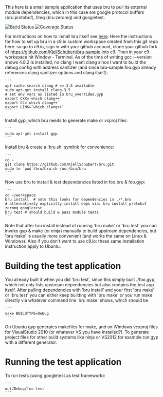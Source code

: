 This here is a small sample application that uses bru to pull its external
module dependencies, which in this case are google protocol buffers 
(bru:protobuf), 0mq (bru:zeromq) and googletest.

[![Build Status](https://travis-ci.org/KjellSchubert/bru-sample.svg?branch=master)](https://travis-ci.org/KjellSchubert/bru-sample)
[![Coverage Status](https://coveralls.io/repos/KjellSchubert/bru-sample/badge.png?branch=master)](https://coveralls.io/r/KjellSchubert/bru-sample?branch=master)

For instructions on how to install bru itself see 
[here](https://github.com/KjellSchubert/bru). Here the instructions for how
to set up bru in a c9.io custom workspace created from this git repo here: so
go to c9.io, sign in with your github account, clone your github fork of
https://github.com/KjellSchubert/bru-sample into c9. Then in your c9 
workspace hit Window - Terminal. As of the time of writing gcc --version shows 
4.8.2 is installed, no clang I want clang since I want to build the debug 
config with address sanitizer (and since bru-sample:foo.gyp already references
clang sanitizer options and clang itself):

    ```
    apt-cache search clang # => 3.5 available
    sudo apt-get install clang-3.5 
    # set env vars as listed in bru_overrides.gyp
    export CXX=`which clang++`
    export CC=`which clang++`
    export LINK=`which clang++`
    ```

Install gyp, which bru needs to generate make or vcproj files:

    ```
    sudo apt-get install gyp
    ```

Install bru & create a 'bru.sh' symlink for convenience:

    ```
    cd ~
    git clone https://github.com/KjellSchubert/bru.git
    sudo ln `pwd`/bru/bru.sh /usr/bin/bru
    ```

Now use bru to install & test dependencies listed in foo.bru & foo.gyp:

    ```
    cd ~/workspace
    bru install  # note this looks for dependencies in ./*.bru
    # alternatively explicitly install deps via: bru install protobuf zeromq googletest
    bru test # should build & pass module tests
    ```

Note that after bru install instead of running 'bru make' or 'bru test' you
can invoke gyp & make (or ninja) manually to build upstream dependencies, but
'bru make' is usually more convenient (and works the same on Linux & Windows).
Also if you don't want to use c9.io: these same installation instruction apply
to Ubuntu.

Building the test application
===

You already built it when you did 'bru test', since this simply built ./foo.gyp,
which not only lists upstream dependencies but also contains the test app itself.
After pulling dependencies with 'bru install' and your first 'bru make' or
'bru test' you can either keep building with 'bru make' or you run make directly
via whatever command line 'bru make' shows, which should be

    ```
    make BUILDTYPE=Debug
    ```

On Ubuntu gyp generates makefiles for make, and on Windows vcxproj files for 
VisualStudio 2010 (or whatever VS you have installed?). To generate project files 
for other build systems like ninja or VS2012 for example run gyp with a different 
generator.

Running the test application
===

To run tests (using googletest as test framework):

    ```
    out/Debug/foo-test
    ```
